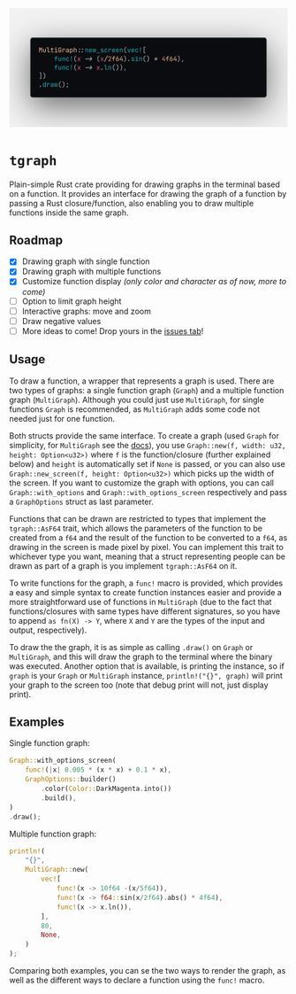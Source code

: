 ![Easy print multiple functions](./multi_graph.png)

# `tgraph`

Plain-simple Rust crate providing for drawing graphs in the terminal based on a function. It provides an interface for drawing the graph of a function by passing a Rust closure/function, also enabling you to draw multiple functions inside the same graph.

## Roadmap

- [x] Drawing graph with single function
- [x] Drawing graph with multiple functions
- [x] Customize function display _(only color and character as of now, more to come)_
- [ ] Option to limit graph height
- [ ] Interactive graphs: move and zoom
- [ ] Draw negative values
- [ ] More ideas to come! Drop yours in the [issues tab](https://github.com/hipycas/tgraph/issues)!

## Usage

To draw a function, a wrapper that represents a graph is used. There are two types of graphs: a single function graph (`Graph`) and a multiple function graph (`MultiGraph`). Although you could just use `MultiGraph`, for single functions `Graph` is recommended, as `MultiGraph` adds some code not needed just for one function.

Both structs provide the same interface. To create a graph (used `Graph` for simplicity, for `MultiGraph` see the [docs](https://docs.rs/tgraph)), you use `Graph::new(f, width: u32, height: Option<u32>)` where `f` is the function/closure (further explained below) and `height` is automatically set if `None` is passed, or you can also use `Graph::new_screen(f, height: Option<u32>)` which picks up the width of the screen. If you want to customize the graph with options, you can call `Graph::with_options` and `Graph::with_options_screen` respectively and pass a `GraphOptions` struct as last parameter.

Functions that can be drawn are restricted to types that implement the `tgraph::AsF64` trait, which allows the parameters of the function to be created from a `f64` and the result of the function to be converted to a `f64`, as drawing in the screen is made pixel by pixel. You can implement this trait to whichever type you want, meaning that a struct representing people can be drawn as part of a graph is you implement `tgraph::AsF64` on it.

To write functions for the graph, a `func!` macro is provided, which provides a easy and simple syntax to create function instances easier and provide a more straightforward use of functions in `MultiGraph` (due to the fact that functions/closures with same types have different signatures, so you have to append `as fn(X) -> Y`, where `X` and `Y` are the types of the input and output, respectively).

To draw the the graph, it is as simple as calling `.draw()` on `Graph` or `MultiGraph`, and this will draw the graph to the terminal where the binary was executed. Another option that is available, is printing the instance, so if `graph` is your `Graph` or `MultiGraph` instance, `println!("{}", graph)` will print your graph to the screen too (note that debug print will not, just display print).

## Examples

Single function graph:

```rust
Graph::with_options_screen(
    func!(|x| 0.005 * (x * x) + 0.1 * x),
    GraphOptions::builder()
        .color(Color::DarkMagenta.into())
        .build(),
)
.draw();
```

Multiple function graph:

```rust
println!(
    "{}",
    MultiGraph::new(
        vec![
            func!(x -> 10f64 -(x/5f64)),
            func!(x -> f64::sin(x/2f64).abs() * 4f64),
            func!(x -> x.ln()),
        ],
        80,
        None,
    )
);
```

Comparing both examples, you can se the two ways to render the graph, as well as the different ways to declare a function using the `func!` macro.
